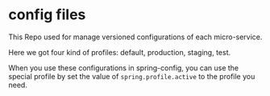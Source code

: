 # config files
This Repo used for manage versioned configurations of each micro-service.

Here we got four kind of profiles: default, production, staging, test.

When you use these configurations in spring-config, you can use the special profile by set the value of `spring.profile.active` to the profile you need.


